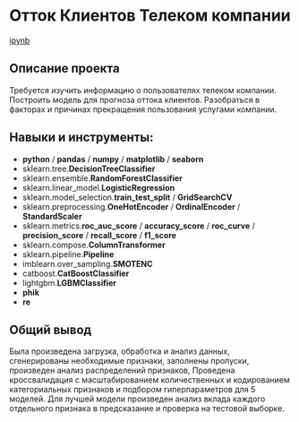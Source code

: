 # Отток Клиентов Телеком компании 
  
[ipynb](https://github.com/kormeg/portfolio/blob/main/telecom_final/telecom_final.ipynb)
## Описание проекта  
  
Требуется изучить информацию о пользователях телеком компании. Построить модель для прогноза оттока клиентов. Разобраться в факторах и причинах прекращения пользования услугами компании.
  
## Навыки и инструменты:  
* **python** / **pandas** / **numpy** / **matplotlib** / **seaborn**
* sklearn.tree.**DecisionTreeClassifier**
* sklearn.ensemble.**RandomForestClassifier**
* sklearn.linear_model.**LogisticRegression**
* sklearn.model_selection.**train_test_split** / **GridSearchCV**
* sklearn.preprocessing.**OneHotEncoder** / **OrdinalEncoder** / **StandardScaler**
* sklearn.metrics.**roc_auc_score** / **accuracy_score** / **roc_curve** / **precision_score** / **recall_score** / **f1_score**
* sklearn.compose.**ColumnTransformer**
* sklearn.pipeline.**Pipeline**
* imblearn.over_sampling.**SMOTENC**
* catboost.**CatBoostClassifier**
* lightgbm.**LGBMClassifier**
* **phik**
* **re**

  
  
## Общий вывод  
Была произведена загрузка, обработка и анализ данных, сгенерированы необходимые признаки, заполнены пропуски, произведен анализ распределений признаков, Проведена кроссвалидация с масштабированием количественных и кодированием категориальных признаков и подбором гиперпараметров для 5 моделей. Для лучшей модели произведен анализ вклада каждого отдельного признака в предсказание и проверка на тестовой выборке.
